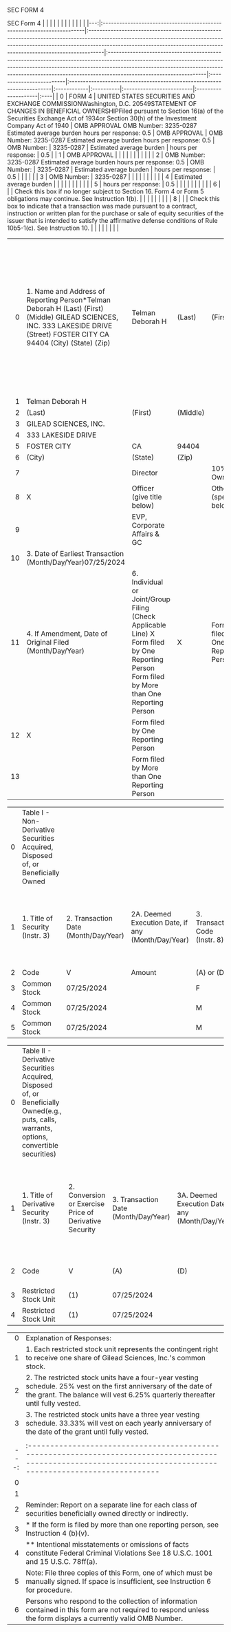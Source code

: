 

SEC FORM 4


SEC Form 4 |    |                                                                        |                                                                                                                                                                                                                                                |                                                                                                                                                                                                                                                                              |                          |                                                                        |             |           |                          |                     |     |
|---:|:-----------------------------------------------------------------------|:-----------------------------------------------------------------------------------------------------------------------------------------------------------------------------------------------------------------------------------------------|:-----------------------------------------------------------------------------------------------------------------------------------------------------------------------------------------------------------------------------------------------------------------------------|:-------------------------|:-----------------------------------------------------------------------|:------------|:----------|:-------------------------|:--------------------|:----|
|  0 | FORM 4                                                                 | UNITED STATES SECURITIES AND EXCHANGE COMMISSIONWashington, D.C. 20549STATEMENT OF CHANGES IN BENEFICIAL OWNERSHIPFiled pursuant to Section 16(a) of the Securities Exchange Act of 1934or Section 30(h) of the Investment Company Act of 1940 | OMB APPROVAL OMB Number: 3235-0287 Estimated average burden hours per response: 0.5                                                                                                                                                                                          | OMB APPROVAL             | OMB Number: 3235-0287 Estimated average burden hours per response: 0.5 | OMB Number: | 3235-0287 | Estimated average burden | hours per response: | 0.5 |
|  1 | OMB APPROVAL                                                           |                                                                                                                                                                                                                                                |                                                                                                                                                                                                                                                                              |                          |                                                                        |             |           |                          |                     |     |
|  2 | OMB Number: 3235-0287 Estimated average burden hours per response: 0.5 | OMB Number:                                                                                                                                                                                                                                    | 3235-0287                                                                                                                                                                                                                                                                    | Estimated average burden | hours per response:                                                    | 0.5         |           |                          |                     |     |
|  3 | OMB Number:                                                            | 3235-0287                                                                                                                                                                                                                                      |                                                                                                                                                                                                                                                                              |                          |                                                                        |             |           |                          |                     |     |
|  4 | Estimated average burden                                               |                                                                                                                                                                                                                                                |                                                                                                                                                                                                                                                                              |                          |                                                                        |             |           |                          |                     |     |
|  5 | hours per response:                                                    | 0.5                                                                                                                                                                                                                                            |                                                                                                                                                                                                                                                                              |                          |                                                                        |             |           |                          |                     |     |
|  6 |                                                                        |                                                                                                                                                                                                                                                | Check this box if no longer subject to Section 16. Form 4 or Form 5 obligations may continue. See Instruction 1(b).                                                                                                                                                          |                          |                                                                        |             |           |                          |                     |     |
|  8 |                                                                        |                                                                                                                                                                                                                                                | Check this box to indicate that a transaction was made pursuant to a contract, instruction or written plan for the purchase or sale of equity securities of the issuer that is intended to satisfy the affirmative defense conditions of Rule 10b5-1(c). See Instruction 10. |                          |                                                                        |             |           |                          |                     |     |
 
|    |                                                                                                                                                                              |                                                                                                                                               |          |                                    |          |                                              |                    |             |    |       |        |         |       |                                                                            |                                                                                                                                                                           |          |           |    |                            |                       |                             |
|---:|:-----------------------------------------------------------------------------------------------------------------------------------------------------------------------------|:----------------------------------------------------------------------------------------------------------------------------------------------|:---------|:-----------------------------------|:---------|:---------------------------------------------|:-------------------|:------------|:---|:------|:-------|:--------|:------|:---------------------------------------------------------------------------|:--------------------------------------------------------------------------------------------------------------------------------------------------------------------------|:---------|:----------|:---|:---------------------------|:----------------------|:----------------------------|
|  0 | 1. Name and Address of Reporting Person*Telman Deborah H (Last) (First) (Middle) GILEAD SCIENCES, INC. 333 LAKESIDE DRIVE (Street) FOSTER CITY CA 94404 (City) (State) (Zip) | Telman Deborah H                                                                                                                              | (Last)   | (First)                            | (Middle) | GILEAD SCIENCES, INC.                        | 333 LAKESIDE DRIVE | FOSTER CITY | CA | 94404 | (City) | (State) | (Zip) | 2. Issuer Name and Ticker or Trading Symbol GILEAD SCIENCES, INC. [ GILD ] | 5. Relationship of Reporting Person(s) to Issuer (Check all applicable) Director 10% Owner X Officer (give title below) Other (specify below) EVP, Corporate Affairs & GC | Director | 10% Owner | X  | Officer (give title below) | Other (specify below) | EVP, Corporate Affairs & GC |
|  1 | Telman Deborah H                                                                                                                                                             |                                                                                                                                               |          |                                    |          |                                              |                    |             |    |       |        |         |       |                                                                            |                                                                                                                                                                           |          |           |    |                            |                       |                             |
|  2 | (Last)                                                                                                                                                                       | (First)                                                                                                                                       | (Middle) |                                    |          |                                              |                    |             |    |       |        |         |       |                                                                            |                                                                                                                                                                           |          |           |    |                            |                       |                             |
|  3 | GILEAD SCIENCES, INC.                                                                                                                                                        |                                                                                                                                               |          |                                    |          |                                              |                    |             |    |       |        |         |       |                                                                            |                                                                                                                                                                           |          |           |    |                            |                       |                             |
|  4 | 333 LAKESIDE DRIVE                                                                                                                                                           |                                                                                                                                               |          |                                    |          |                                              |                    |             |    |       |        |         |       |                                                                            |                                                                                                                                                                           |          |           |    |                            |                       |                             |
|  5 | FOSTER CITY                                                                                                                                                                  | CA                                                                                                                                            | 94404    |                                    |          |                                              |                    |             |    |       |        |         |       |                                                                            |                                                                                                                                                                           |          |           |    |                            |                       |                             |
|  6 | (City)                                                                                                                                                                       | (State)                                                                                                                                       | (Zip)    |                                    |          |                                              |                    |             |    |       |        |         |       |                                                                            |                                                                                                                                                                           |          |           |    |                            |                       |                             |
|  7 |                                                                                                                                                                              | Director                                                                                                                                      |          | 10% Owner                          |          |                                              |                    |             |    |       |        |         |       |                                                                            |                                                                                                                                                                           |          |           |    |                            |                       |                             |
|  8 | X                                                                                                                                                                            | Officer (give title below)                                                                                                                    |          | Other (specify below)              |          |                                              |                    |             |    |       |        |         |       |                                                                            |                                                                                                                                                                           |          |           |    |                            |                       |                             |
|  9 |                                                                                                                                                                              | EVP, Corporate Affairs & GC                                                                                                                   |          |                                    |          |                                              |                    |             |    |       |        |         |       |                                                                            |                                                                                                                                                                           |          |           |    |                            |                       |                             |
| 10 | 3. Date of Earliest Transaction (Month/Day/Year)07/25/2024                                                                                                                   |                                                                                                                                               |          |                                    |          |                                              |                    |             |    |       |        |         |       |                                                                            |                                                                                                                                                                           |          |           |    |                            |                       |                             |
| 11 | 4. If Amendment, Date of Original Filed (Month/Day/Year)                                                                                                                     | 6. Individual or Joint/Group Filing (Check Applicable Line) X Form filed by One Reporting Person Form filed by More than One Reporting Person | X        | Form filed by One Reporting Person |          | Form filed by More than One Reporting Person |                    |             |    |       |        |         |       |                                                                            |                                                                                                                                                                           |          |           |    |                            |                       |                             |
| 12 | X                                                                                                                                                                            | Form filed by One Reporting Person                                                                                                            |          |                                    |          |                                              |                    |             |    |       |        |         |       |                                                                            |                                                                                                                                                                           |          |           |    |                            |                       |                             |
| 13 |                                                                                                                                                                              | Form filed by More than One Reporting Person                                                                                                  |          |                                    |          |                                              |                    |             |    |       |        |         |       |                                                                            |                                                                                                                                                                           |          |           |    |                            |                       |                             |

 
|    |                                                                                  |                                      |                                                    |                                |                                                                   |                                                                                               |                                                          |                                                       |        |    |
|---:|:---------------------------------------------------------------------------------|:-------------------------------------|:---------------------------------------------------|:-------------------------------|:------------------------------------------------------------------|:----------------------------------------------------------------------------------------------|:---------------------------------------------------------|:------------------------------------------------------|:-------|:---|
|  0 | Table I - Non-Derivative Securities Acquired, Disposed of, or Beneficially Owned |                                      |                                                    |                                |                                                                   |                                                                                               |                                                          |                                                       |        |    |
|  1 | 1. Title of Security (Instr. 3)                                                  | 2. Transaction Date (Month/Day/Year) | 2A. Deemed Execution Date, if any (Month/Day/Year) | 3. Transaction Code (Instr. 8) | 4. Securities Acquired (A) or Disposed Of (D) (Instr. 3, 4 and 5) | 5. Amount of Securities Beneficially Owned Following Reported Transaction(s) (Instr. 3 and 4) | 6. Ownership Form: Direct (D) or Indirect (I) (Instr. 4) | 7. Nature of Indirect Beneficial Ownership (Instr. 4) |        |    |
|  2 | Code                                                                             | V                                    | Amount                                             | (A) or (D)                     | Price                                                             |                                                                                               |                                                          |                                                       |        |    |
|  3 | Common Stock                                                                     | 07/25/2024                           |                                                    | F                              |                                                                   | 2,917                                                                                         | D                                                        | $76.51                                                | 11,631 | D  |
|  4 | Common Stock                                                                     | 07/25/2024                           |                                                    | M                              |                                                                   | 514                                                                                           | A                                                        | (1)                                                   | 12,145 | D  |
|  5 | Common Stock                                                                     | 07/25/2024                           |                                                    | M                              |                                                                   | 8,230                                                                                         | A                                                        | (1)                                                   | 20,375 | D  |

 
|    |                                                                                                                                             |                                                        |                                      |                                                    |                                |                                                                                        |                                                          |                                                                                   |                                            |                                                                                                    |                                                           |                                                        |     |        |    |
|---:|:--------------------------------------------------------------------------------------------------------------------------------------------|:-------------------------------------------------------|:-------------------------------------|:---------------------------------------------------|:-------------------------------|:---------------------------------------------------------------------------------------|:---------------------------------------------------------|:----------------------------------------------------------------------------------|:-------------------------------------------|:---------------------------------------------------------------------------------------------------|:----------------------------------------------------------|:-------------------------------------------------------|:----|:-------|:---|
|  0 | Table II - Derivative Securities Acquired, Disposed of, or Beneficially Owned(e.g., puts, calls, warrants, options, convertible securities) |                                                        |                                      |                                                    |                                |                                                                                        |                                                          |                                                                                   |                                            |                                                                                                    |                                                           |                                                        |     |        |    |
|  1 | 1. Title of Derivative Security (Instr. 3)                                                                                                  | 2. Conversion or Exercise Price of Derivative Security | 3. Transaction Date (Month/Day/Year) | 3A. Deemed Execution Date, if any (Month/Day/Year) | 4. Transaction Code (Instr. 8) | 5. Number of Derivative Securities Acquired (A) or Disposed of (D) (Instr. 3, 4 and 5) | 6. Date Exercisable and Expiration Date (Month/Day/Year) | 7. Title and Amount of Securities Underlying Derivative Security (Instr. 3 and 4) | 8. Price of Derivative Security (Instr. 5) | 9. Number of derivative Securities Beneficially Owned Following Reported Transaction(s) (Instr. 4) | 10. Ownership Form: Direct (D) or Indirect (I) (Instr. 4) | 11. Nature of Indirect Beneficial Ownership (Instr. 4) |     |        |    |
|  2 | Code                                                                                                                                        | V                                                      | (A)                                  | (D)                                                | Date Exercisable               | Expiration Date                                                                        | Title                                                    | Amount or Number of Shares                                                        |                                            |                                                                                                    |                                                           |                                                        |     |        |    |
|  3 | Restricted Stock Unit                                                                                                                       | (1)                                                    | 07/25/2024                           |                                                    | M                              |                                                                                        |                                                          | 514                                                                               | (2)                                        | (2)                                                                                                | Common Stock                                              | 514                                                    | (1) | 38,416 | D  |
|  4 | Restricted Stock Unit                                                                                                                       | (1)                                                    | 07/25/2024                           |                                                    | M                              |                                                                                        |                                                          | 8,230                                                                             | (3)                                        | (3)                                                                                                | Common Stock                                              | 8,230                                                  | (1) | 30,186 | D  |

 |    |                                                                                                                                                                                                   |
|---:|:--------------------------------------------------------------------------------------------------------------------------------------------------------------------------------------------------|
|  0 | Explanation of Responses:                                                                                                                                                                         |
|  1 | 1. Each restricted stock unit represents the contingent right to receive one share of Gilead Sciences, Inc.'s common stock.                                                                       |
|  2 | 2. The restricted stock units have a four-year vesting schedule. 25% vest on the first anniversary of the date of the grant. The balance will vest 6.25% quarterly thereafter until fully vested. |
|  3 | 3. The restricted stock units have a three year vesting schedule. 33.33% will vest on each yearly anniversary of the date of the grant until fully vested.                                        |
 |    |                                                                                                                                                                |                                                              |            |
|---:|:---------------------------------------------------------------------------------------------------------------------------------------------------------------|:-------------------------------------------------------------|:-----------|
|  0 |                                                                                                                                                                | /s/ Edward S. Son by Power of Attorney for Deborah H. Telman | 07/26/2024 |
|  1 |                                                                                                                                                                | ** Signature of Reporting Person                             | Date       |
|  2 | Reminder: Report on a separate line for each class of securities beneficially owned directly or indirectly.                                                    |                                                              |            |
|  3 | * If the form is filed by more than one reporting person, see Instruction 4 (b)(v).                                                                            |                                                              |            |
|  4 | ** Intentional misstatements or omissions of facts constitute Federal Criminal Violations See 18 U.S.C. 1001 and 15 U.S.C. 78ff(a).                            |                                                              |            |
|  5 | Note: File three copies of this Form, one of which must be manually signed. If space is insufficient, see Instruction 6 for procedure.                         |                                                              |            |
|  6 | Persons who respond to the collection of information contained in this form are not required to respond unless the form displays a currently valid OMB Number. |                                                              |            |

